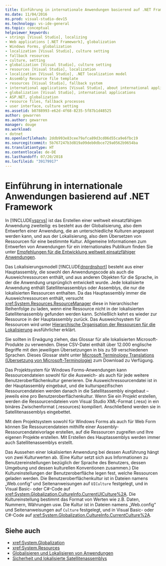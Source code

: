 ```yaml
---
title: Einführung in internationale Anwendungen basierend auf .NET Framework
ms.date: 11/04/2016
ms.prod: visual-studio-dev15
ms.technology: vs-ide-general
ms.topic: conceptual
helpviewer_keywords:
- strings [Visual Studio], localizing
- Web applications [.NET Framework], globalization
- Windows Forms, globalization
- localization [Visual Studio], culture setting
- fallback resources
- culture, setting
- globalization [Visual Studio], culture setting
- resources [Visual Studio], localization
- localization [Visual Studio], .NET localization model
- Assembly Resource file template
- resources [Visual Studio], fallback system
- international applications [Visual Studio], about international applications
- globalization [Visual Studio], international applications
- ASP.NET, globalization
- resource files, fallback processes
- user interface, culture setting
ms.assetid: b0788993-e62d-4f68-8235-5f87b1d48525
author: gewarren
ms.author: gewarren
manager: douge
ms.workload:
- dotnet
ms.openlocfilehash: 2ddb993e83cee79afca89d3cd06d55ca9e6fbc19
ms.sourcegitcommit: 5b767247b3d819a99deb0dbce729a0562b9654ba
ms.translationtype: HT
ms.contentlocale: de-DE
ms.lasthandoff: 07/20/2018
ms.locfileid: "39179917"
---
```

# <a name="introduction-to-international-applications-based-on-the-net-framework"></a>Einführung in internationale Anwendungen basierend auf .NET Framework

In [!INCLUDE[vsprvs](../code-quality/includes/vsprvs_md.md)] ist das Erstellen einer weltweit einsatzfähigen Anwendung zweiteilig: es besteht aus der Globalisierung, also dem Entwerfen einer Anwendung, die an unterschiedliche Kulturen angepasst werden kann, und aus der Lokalisierung, also dem Übersetzen von Ressourcen für eine bestimmte Kultur. Allgemeine Informationen zum Entwerfen von Anwendungen für ein internationales Publikum finden Sie unter [Empfehlungen für die Entwicklung weltweit einsatzfähiger Anwendungen](http://msdn.microsoft.com/Library/f08169c7-aad8-4ec3-9a21-9ebd3b89986c).

 Das Lokalisierungsmodell [!INCLUDE[dnprdnshort](../code-quality/includes/dnprdnshort_md.md)] besteht aus einer Hauptassembly, die sowohl den Anwendungscode als auch die Ausweichressourcen enthält, und aus anderen Objekten für die Sprache, in der die Anwendung ursprünglich entwickelt wurde. Jede lokalisierte Anwendung enthält Satellitenassemblys oder Assemblys, die nur die lokalisierten Ressourcen enthalten. Da das Hauptassembly immer die Ausweichressourcen enthält, versucht <xref:System.Resources.ResourceManager> diese in hierarchischer Reihenfolge zu laden, wenn eine Ressource nicht in der lokalisierten Satellitenassembly gefunden werden kann. Schließlich kehrt es wieder zur Ressource in der Hauptassembly zurück. Das Ausweichsystem für Ressourcen wird unter [Hierarchische Organisation der Ressourcen für die Lokalisierung](../ide/hierarchical-organization-of-resources-for-localization.md) ausführlicher erklärt.

 Sie sollten in Erwägung ziehen, das Glossar für alle lokalisierten Microsoft-Produkte zu verwenden. Diese CSV-Datei enthält über 12.000 englische Begriffe mit den jeweiligen Übersetzungen in bis zu 59 verschiedenen Sprachen. Dieses Glossar steht unter [Microsoft Terminology Translations (Übersetzung von Microsoft-Terminologie)](http://go.microsoft.com/fwlink/?LinkId=128146) zum Download zu Verfügung.

 Das Projektsystem für Windows Forms-Anwendungen kann Ressourcendateien sowohl für die Ausweich- als auch für jede weitere Benutzeroberflächenkultur generieren. Die Ausweichressourcendatei ist in der Hauptassembly eingebaut, und die kulturspezifischen Ressourcendateien werden danach in die Satellitassembly eingebaut – jeweils eine pro Benutzeroberflächenkultur. Wenn Sie ein Projekt erstellen, werden die Ressourcendateien vom Visual Studio XML-Format (.resx) in ein binäres Zwischenformat (.resources) kompiliert. Anschließend werden sie in Satellitenassemblys eingebettet.

 Mit dem Projektsystem sowohl für Windows Forms als auch für Web Form können Sie Ressourcendateien mithilfe einer Assembly-Ressourcendateivorlage erstellen, auf die Ressourcen zugreifen und Ihre eigenen Projekte erstellen. Mit Erstellen des Hauptassemblys werden immer auch Satellitenassemblys erstellt.

 Das Aussehen einer lokalisierten Anwendung bei dessen Ausführung hängt von zwei Kulturwerten ab. (Eine *Kultur* setzt sich aus Informationen zu Benutzereinstellungen bezüglich der Sprache des Benutzers, dessen Umgebung und dessen kulturellen Konventionen zusammen.) Die Kultureinstellungen der Benutzeroberfläche legen fest, welche Ressourcen geladen werden. Die Benutzeroberflächenkultur ist in Dateien namens „Web.config“ und Seitenanweisungen auf `UICulture` festgelegt, und in Visual Basic- oder C#-Code auf <xref:System.Globalization.CultureInfo.CurrentUICulture%2A>. Die Kultureinstellung bestimmt das Format von Werten wie z.B. Daten, Nummern, Währungen usw. Die Kultur ist in Dateien namens „Web.config“ und Seitenanweisungen auf `Culture` festgelegt, und in Visual Basic- oder C#-Code auf <xref:System.Globalization.CultureInfo.CurrentCulture%2A>.

## <a name="see-also"></a>Siehe auch

- <xref:System.Globalization>
- <xref:System.Resources>
- [Globalisieren und Lokalisieren von Anwendungen](../ide/globalizing-and-localizing-applications.md)
- [Sicherheit und lokalisierte Satellitenassemblys](../ide/security-and-localized-satellite-assemblies.md)